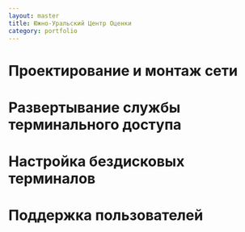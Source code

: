 ```yaml
---
layout: master
title: Южно-Уральский Центр Оценки
category: portfolio
---
```


# Проектирование и монтаж сети
# Развертывание службы терминального доступа
# Настройка бездисковых терминалов
# Поддержка пользователей 

